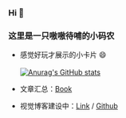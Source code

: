 ### Hi 👋 
### 这里是一只嗷嗷待哺的小码农

* 感觉好玩才展示的小卡片 😄 <br/> <br/>
[![Anurag's GitHub stats](https://github-readme-stats.vercel.app/api?username=lulu-s&theme=dracula&hide=contribs&count_private=true&show_icons=true)](https://github.com/anuraghazra/github-readme-stats)


* 文章汇总：[Book](https://github.com/lulu-s/lulu-book) 
* 视觉博客建设中：[Link](https://lulu-s.github.io/) / [Github](https://github.com/lulu-s/lulu-s.github.io)
<!--
**lulu-s/lulu-s** is a ✨ _special_ ✨ repository because its `README.md` (this file) appears on your GitHub profile.

Here are some ideas to get you started:

- 🔭 I’m currently working on ...
- 🌱 I’m currently learning ...
- 👯 I’m looking to collaborate on ...
- 🤔 I’m looking for help with ...
- 💬 Ask me about ...
- 📫 How to reach me: ...
- 😄 Pronouns: ...
- ⚡ Fun fact: ...
-->
